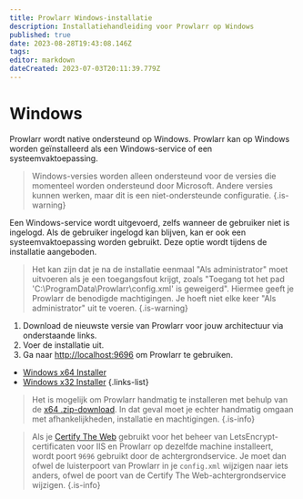 ```yaml
---
title: Prowlarr Windows-installatie
description: Installatiehandleiding voor Prowlarr op Windows
published: true
date: 2023-08-28T19:43:08.146Z
tags: 
editor: markdown
dateCreated: 2023-07-03T20:11:39.779Z
---
```


# Windows

Prowlarr wordt native ondersteund op Windows. Prowlarr kan op Windows worden geïnstalleerd als een Windows-service of een systeemvaktoepassing.
> Windows-versies worden alleen ondersteund voor de versies die momenteel worden ondersteund door Microsoft. Andere versies kunnen werken, maar dit is een niet-ondersteunde configuratie.
{.is-warning}

Een Windows-service wordt uitgevoerd, zelfs wanneer de gebruiker niet is ingelogd.
Als de gebruiker ingelogd kan blijven, kan er ook een systeemvaktoepassing worden gebruikt. Deze optie wordt tijdens de installatie aangeboden.

> Het kan zijn dat je na de installatie eenmaal "Als administrator" moet uitvoeren als je een toegangsfout krijgt, zoals "Toegang tot het pad 'C:\ProgramData\Prowlarr\config.xml' is geweigerd". Hiermee geeft je Prowlarr de benodigde machtigingen. Je hoeft niet elke keer "Als administrator" uit te voeren.
{.is-warning}

1. Download de nieuwste versie van Prowlarr voor jouw architectuur via onderstaande links.
1. Voer de installatie uit.
1. Ga naar <http://localhost:9696> om Prowlarr te gebruiken.

- [Windows x64 Installer](https://prowlarr.servarr.com/v1/update/master/updatefile?os=windows&runtime=netcore&arch=x64&installer=true)
- [Windows x32 Installer](https://prowlarr.servarr.com/v1/update/master/updatefile?os=windows&runtime=netcore&arch=x86&installer=true)
{.links-list}

> Het is mogelijk om Prowlarr handmatig te installeren met behulp van de [x64 .zip-download](https://prowlarr.servarr.com/v1/update/master/updatefile?os=windows&runtime=netcore&arch=x64). In dat geval moet je echter handmatig omgaan met afhankelijkheden, installatie en machtigingen.
{.is-info}

> Als je [Certify The Web](https://docs.certifytheweb.com/docs/backgroundservice/) gebruikt voor het beheer van LetsEncrypt-certificaten voor IIS en Prowlarr op dezelfde machine installeert, wordt poort `9696` gebruikt door de achtergrondservice. Je moet dan ofwel de luisterpoort van Prowlarr in je `config.xml` wijzigen naar iets anders, ofwel de poort van de Certify The Web-achtergrondservice wijzigen.
{.is-info}